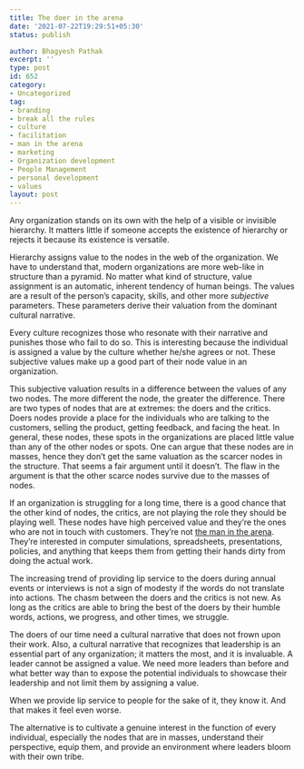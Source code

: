 ```yaml
---
title: The doer in the arena
date: '2021-07-22T19:29:51+05:30'
status: publish

author: Bhagyesh Pathak
excerpt: ''
type: post
id: 652
category:
- Uncategorized
tag:
- branding
- break all the rules
- culture
- facilitation
- man in the arena
- marketing
- Organization development
- People Management
- personal development
- values
layout: post
---
```


Any organization stands on its own with the help of a visible or invisible hierarchy. It matters little if someone accepts the existence of hierarchy or rejects it because its existence is versatile.

Hierarchy assigns value to the nodes in the web of the organization. We have to understand that, modern organizations are more web-like in structure than a pyramid. No matter what kind of structure, value assignment is an automatic, inherent tendency of human beings. The values are a result of the person’s capacity, skills, and other more *subjective* parameters. These parameters derive their valuation from the dominant cultural narrative.

Every culture recognizes those who resonate with their narrative and punishes those who fail to do so. This is interesting because the individual is assigned a value by the culture whether he/she agrees or not. These subjective values make up a good part of their node value in an organization.

This subjective valuation results in a difference between the values of any two nodes. The more different the node, the greater the difference. There are two types of nodes that are at extremes: the doers and the critics. Doers nodes provide a place for the individuals who are talking to the customers, selling the product, getting feedback, and facing the heat. In general, these nodes, these spots in the organizations are placed little value than any of the other nodes or spots. One can argue that these nodes are in masses, hence they don’t get the same valuation as the scarcer nodes in the structure. That seems a fair argument until it doesn’t. The flaw in the argument is that the other scarce nodes survive due to the masses of nodes.

If an organization is struggling for a long time, there is a good chance that the other kind of nodes, the critics, are not playing the role they should be playing well. These nodes have high perceived value and they’re the ones who are not in touch with customers. They’re not [the man in the arena](https://www.theodorerooseveltcenter.org/Blog/Item/The%20Man%20in%20the%20Arena). They’re interested in computer simulations, spreadsheets, presentations, policies, and anything that keeps them from getting their hands dirty from doing the actual work.

The increasing trend of providing lip service to the doers during annual events or interviews is not a sign of modesty if the words do not translate into actions. The chasm between the doers and the critics is not new. As long as the critics are able to bring the best of the doers by their humble words, actions, we progress, and other times, we struggle.

The doers of our time need a cultural narrative that does not frown upon their work. Also, a cultural narrative that recognizes that leadership is an essential part of any organization; it matters the most, and it is invaluable. A leader cannot be assigned a value. We need more leaders than before and what better way than to expose the potential individuals to showcase their leadership and not limit them by assigning a value.

When we provide lip service to people for the sake of it, they know it. And that makes it feel even worse.

The alternative is to cultivate a genuine interest in the function of every individual, especially the nodes that are in masses, understand their perspective, equip them, and provide an environment where leaders bloom with their own tribe.